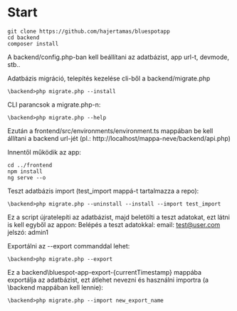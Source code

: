 # Start
```
git clone https://github.com/hajertamas/bluespotapp
cd backend
composer install
```
A backend/config.php-ban kell beállítani az adatbázist, app url-t, devmode, stb..

Adatbázis migráció, telepítés kezelése cli-ből a backend/migrate.php
```
\backend>php migrate.php --install
```
CLI parancsok a migrate.php-n:
```
\backend>php migrate.php --help
```
Ezután a frontend/src/environments/environment.ts mappában be kell állítani a backend url-jét (pl.: http://localhost/mappa-neve/backend/api.php)

Innentől működik az app:
```
cd ../frontend
npm install
ng serve --o
```

Teszt adatbázis import (test_import mappá-t tartalmazza a repo):
```
\backend>php migrate.php --uninstall --install --import test_import
```
Ez a script újratelepíti az adatbázist, majd beletölti a teszt adatokat, ezt látni is kell egyből az appon:
Belépés a teszt adatokkal:
email: test@user.com
jelszó: admin1

Exportálni az --export commanddal lehet:
```
\backend>php migrate.php --export
```
Ez a backend\bluespot-app-export-{currentTimestamp} mappába exportálja az adatbázist, ezt átlehet nevezni és használni importra (a \backend mappában kell lennie):
```
\backend>php migrate.php --import new_export_name
```
